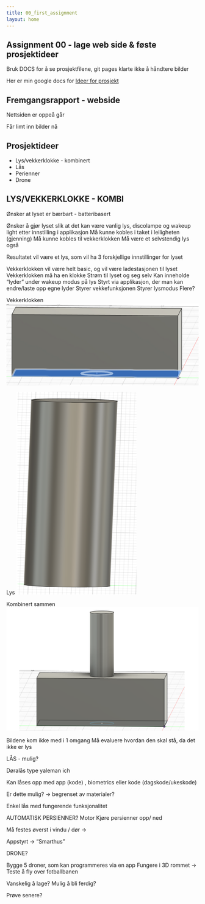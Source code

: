 ```yaml
---
title: 00_first_assignment
layout: home
---
```



## Assignment 00   - lage web side & føste prosjektideer

Bruk DOCS for å se prosjektfilene, git pages klarte ikke å håndtere bilder

Her er min google docs for 
[Ideer for prosjekt](https://docs.google.com/document/d/1Gtd3E4MM41uL1XNtwIZ1ojKJA5nZlT6XIVdund5ngDY/edit)



## Fremgangsrapport - webside
Nettsiden er oppeå går

Får limt inn bilder nå


## Prosjektideer

- Lys/vekkerklokke - kombinert
- Lås
- Perienner
- Drone

## LYS/VEKKERKLOKKE - KOMBI

Ønsker at lyset er bærbart - batteribasert

Ønsker å gjør lyset slik at det kan være vanlig lys, discolampe og wakeup light etter innstilling i applikasjon
Må kunne kobles i taket i leiligheten	(gjenning)
Må kunne kobles til vekkerklokken
Må være et selvstendig lys også

Resultatet vil være et lys, som vil ha 3 forskjellige innstillinger for lyset


Vekkerklokken vil være helt basic, og vil være ladestasjonen til lyset
Vekkerklokken må ha en klokke
Strøm til lyset og seg selv
Kan inneholde “lyder” under wakeup modus på lys
Styrt via applikasjon, der man kan endre/laste opp egne lyder
Styrer vekkefunksjonen
Styrer lysmodus
Flere?

Vekkerklokken
![vekkerklokke](assets/vekkerklokke.png)

Lys
![lys](assets/lys.png)

Kombinert sammen
![kombi](assets/kombi.png)


Bildene kom ikke med i 1 omgang
Må evaluere hvordan den skal stå, da det ikke er lys

LÅS - mulig?


Døralås type yaleman ich

Kan låses opp med app (kode) , biometrics eller kode (dagskode/ukeskode) 

Er dette mulig? -> begrenset av materialer? 

Enkel lås med fungerende funksjonalitet




AUTOMATISK PERSIENNER?
Motor
Kjøre persienner opp/ ned

Må festes øverst i vindu / dør		-> 

Appstyrt	-> “Smarthus”



DRONE?

Bygge 5 droner, som kan programmeres via en app
Fungere i 3D rommet		-> Teste å fly over fotballbanen

Vanskelig å lage?
Mulig å bli ferdig?

Prøve senere? 
